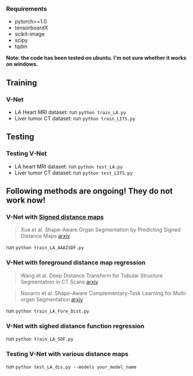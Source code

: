 ### Requirements
- pytorch>=1.0
- tensorboardX
- scikit-image
- scipy
- tqdm

**Note: the code has been tested on ubuntu. I'm not sure whether it works on windows.**


## Training
### V-Net
- LA Heart MRI dataset: run `python train_LA.py`
- Liver tumor CT dataset: run `python train_LITS.py`


## Testing
### Testing V-Net
- LA heart MRI dataset: run `python test_LA.py`
- Liver tumor CT dataset: run `python test_LITS.py`


## Following methods are ongoing! They do not work now!

### V-Net with [Signed distance maps](https://arxiv.org/abs/1912.03849)
> Xue et al. Shape-Aware Organ Segmentation by Predicting Signed Distance Maps [arxiv](https://arxiv.org/abs/1912.03849)

run `python train_LA_AAAISDF.py`

### V-Net with foreground distance map regression
> Wang et al. Deep Distance Transform for Tubular Structure Segmentation in CT Scans [arxiv](https://arxiv.org/abs/1912.03383)

> Navarro et al. Shape-Aware Complementary-Task Learning for Multi-organ Segmentation [arxiv](https://arxiv.org/abs/1908.05099)

run `python train_LA_Fore_Dist.py`

### V-Net with sighed distance function regression
run `python train_LA_SDF.py`


### Testing V-Net with various distance maps
run
`python test_LA_dis.py --models your_model_name`


